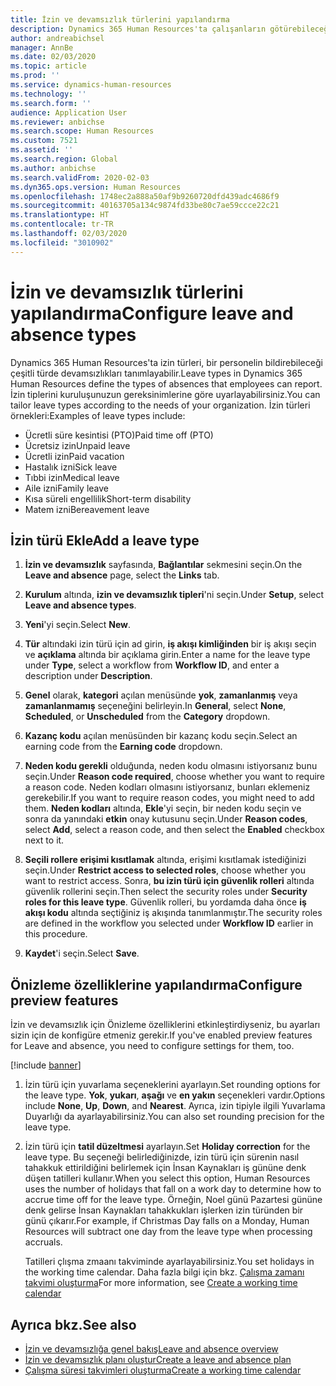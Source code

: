```yaml
---
title: İzin ve devamsızlık türlerini yapılandırma
description: Dynamics 365 Human Resources'ta çalışanların götürebileceği izin tiplerini ayarlayın.
author: andreabichsel
manager: AnnBe
ms.date: 02/03/2020
ms.topic: article
ms.prod: ''
ms.service: dynamics-human-resources
ms.technology: ''
ms.search.form: ''
audience: Application User
ms.reviewer: anbichse
ms.search.scope: Human Resources
ms.custom: 7521
ms.assetid: ''
ms.search.region: Global
ms.author: anbichse
ms.search.validFrom: 2020-02-03
ms.dyn365.ops.version: Human Resources
ms.openlocfilehash: 1748ec2a888a50af9b9260720dfd439adc4686f9
ms.sourcegitcommit: 40163705a134c9874fd33be80c7ae59ccce22c21
ms.translationtype: HT
ms.contentlocale: tr-TR
ms.lasthandoff: 02/03/2020
ms.locfileid: "3010902"
---
```

# <a name="configure-leave-and-absence-types"></a><span data-ttu-id="77e11-103">İzin ve devamsızlık türlerini yapılandırma</span><span class="sxs-lookup"><span data-stu-id="77e11-103">Configure leave and absence types</span></span>

<span data-ttu-id="77e11-104">Dynamics 365 Human Resources'ta izin türleri, bir personelin bildirebileceği çeşitli türde devamsızlıkları tanımlayabilir.</span><span class="sxs-lookup"><span data-stu-id="77e11-104">Leave types in Dynamics 365 Human Resources define the types of absences that employees can report.</span></span> <span data-ttu-id="77e11-105">İzin tiplerini kuruluşunuzun gereksinimlerine göre uyarlayabilirsiniz.</span><span class="sxs-lookup"><span data-stu-id="77e11-105">You can tailor leave types according to the needs of your organization.</span></span> <span data-ttu-id="77e11-106">İzin türleri örnekleri:</span><span class="sxs-lookup"><span data-stu-id="77e11-106">Examples of leave types include:</span></span>

- <span data-ttu-id="77e11-107">Ücretli süre kesintisi (PTO)</span><span class="sxs-lookup"><span data-stu-id="77e11-107">Paid time off (PTO)</span></span>
- <span data-ttu-id="77e11-108">Ücretsiz izin</span><span class="sxs-lookup"><span data-stu-id="77e11-108">Unpaid leave</span></span>
- <span data-ttu-id="77e11-109">Ücretli izin</span><span class="sxs-lookup"><span data-stu-id="77e11-109">Paid vacation</span></span>
- <span data-ttu-id="77e11-110">Hastalık izni</span><span class="sxs-lookup"><span data-stu-id="77e11-110">Sick leave</span></span>
- <span data-ttu-id="77e11-111">Tıbbi izin</span><span class="sxs-lookup"><span data-stu-id="77e11-111">Medical leave</span></span>
- <span data-ttu-id="77e11-112">Aile izni</span><span class="sxs-lookup"><span data-stu-id="77e11-112">Family leave</span></span>
- <span data-ttu-id="77e11-113">Kısa süreli engellilik</span><span class="sxs-lookup"><span data-stu-id="77e11-113">Short-term disability</span></span>
- <span data-ttu-id="77e11-114">Matem izni</span><span class="sxs-lookup"><span data-stu-id="77e11-114">Bereavement leave</span></span>

## <a name="add-a-leave-type"></a><span data-ttu-id="77e11-115">İzin türü Ekle</span><span class="sxs-lookup"><span data-stu-id="77e11-115">Add a leave type</span></span>

1. <span data-ttu-id="77e11-116">**İzin ve devamsızlık** sayfasında, **Bağlantılar** sekmesini seçin.</span><span class="sxs-lookup"><span data-stu-id="77e11-116">On the **Leave and absence** page, select the **Links** tab.</span></span>

2. <span data-ttu-id="77e11-117">**Kurulum** altında, **izin ve devamsızlık tipleri**'ni seçin.</span><span class="sxs-lookup"><span data-stu-id="77e11-117">Under **Setup**, select **Leave and absence types**.</span></span>

3. <span data-ttu-id="77e11-118">**Yeni**'yi seçin.</span><span class="sxs-lookup"><span data-stu-id="77e11-118">Select **New**.</span></span>

4. <span data-ttu-id="77e11-119">**Tür** altındaki izin türü için ad girin, **iş akışı kimliğinden** bir iş akışı seçin ve **açıklama** altında bir açıklama girin.</span><span class="sxs-lookup"><span data-stu-id="77e11-119">Enter a name for the leave type under **Type**, select a workflow from **Workflow ID**, and enter a description under **Description**.</span></span>

5. <span data-ttu-id="77e11-120">**Genel** olarak, **kategori** açılan menüsünde **yok**, **zamanlanmış** veya **zamanlanmamış** seçeneğini belirleyin.</span><span class="sxs-lookup"><span data-stu-id="77e11-120">In **General**, select **None**, **Scheduled**, or **Unscheduled** from the **Category** dropdown.</span></span>

6. <span data-ttu-id="77e11-121">**Kazanç kodu** açılan menüsünden bir kazanç kodu seçin.</span><span class="sxs-lookup"><span data-stu-id="77e11-121">Select an earning code from the **Earning code** dropdown.</span></span>

7. <span data-ttu-id="77e11-122">**Neden kodu gerekli** olduğunda, neden kodu olmasını istiyorsanız bunu seçin.</span><span class="sxs-lookup"><span data-stu-id="77e11-122">Under **Reason code required**, choose whether you want to require a reason code.</span></span> <span data-ttu-id="77e11-123">Neden kodları olmasını istiyorsanız, bunları eklemeniz gerekebilir.</span><span class="sxs-lookup"><span data-stu-id="77e11-123">If you want to require reason codes, you might need to add them.</span></span> <span data-ttu-id="77e11-124">**Neden kodları** altında, **Ekle**'yi seçin, bir neden kodu seçin ve sonra da yanındaki **etkin** onay kutusunu seçin.</span><span class="sxs-lookup"><span data-stu-id="77e11-124">Under **Reason codes**, select **Add**, select a reason code, and then select the **Enabled** checkbox next to it.</span></span>

8. <span data-ttu-id="77e11-125">**Seçili rollere erişimi kısıtlamak** altında, erişimi kısıtlamak istediğinizi seçin.</span><span class="sxs-lookup"><span data-stu-id="77e11-125">Under **Restrict access to selected roles**, choose whether you want to restrict access.</span></span> <span data-ttu-id="77e11-126">Sonra, **bu izin türü için güvenlik rolleri** altında güvenlik rollerini seçin.</span><span class="sxs-lookup"><span data-stu-id="77e11-126">Then select the security roles under **Security roles for this leave type**.</span></span> <span data-ttu-id="77e11-127">Güvenlik rolleri, bu yordamda daha önce **iş akışı kodu** altında seçtiğiniz iş akışında tanımlanmıştır.</span><span class="sxs-lookup"><span data-stu-id="77e11-127">The security roles are defined in the workflow you selected under **Workflow ID** earlier in this procedure.</span></span>

9. <span data-ttu-id="77e11-128">**Kaydet**'i seçin.</span><span class="sxs-lookup"><span data-stu-id="77e11-128">Select **Save**.</span></span>

## <a name="configure-preview-features"></a><span data-ttu-id="77e11-129">Önizleme özelliklerine yapılandırma</span><span class="sxs-lookup"><span data-stu-id="77e11-129">Configure preview features</span></span>

<span data-ttu-id="77e11-130">İzin ve devamsızlık için Önizleme özelliklerini etkinleştirdiyseniz, bu ayarları sizin için de konfigüre etmeniz gerekir.</span><span class="sxs-lookup"><span data-stu-id="77e11-130">If you've enabled preview features for Leave and absence, you need to configure settings for them, too.</span></span>

[!include [banner](includes/preview-feature-leave-absence.md)]

1. <span data-ttu-id="77e11-131">İzin türü için yuvarlama seçeneklerini ayarlayın.</span><span class="sxs-lookup"><span data-stu-id="77e11-131">Set rounding options for the leave type.</span></span> <span data-ttu-id="77e11-132">**Yok**, **yukarı**, **aşağı** ve **en yakın** seçenekleri vardır.</span><span class="sxs-lookup"><span data-stu-id="77e11-132">Options include **None**, **Up**, **Down**, and **Nearest**.</span></span> <span data-ttu-id="77e11-133">Ayrıca, izin tipiyle ilgili Yuvarlama Duyarlığı da ayarlayabilirsiniz.</span><span class="sxs-lookup"><span data-stu-id="77e11-133">You can also set rounding precision for the leave type.</span></span>

2. <span data-ttu-id="77e11-134">İzin türü için **tatil düzeltmesi** ayarlayın.</span><span class="sxs-lookup"><span data-stu-id="77e11-134">Set **Holiday correction** for the leave type.</span></span> <span data-ttu-id="77e11-135">Bu seçeneği belirlediğinizde, izin türü için sürenin nasıl tahakkuk ettirildiğini belirlemek için İnsan Kaynakları iş gününe denk düşen tatilleri kullanır.</span><span class="sxs-lookup"><span data-stu-id="77e11-135">When you select this option, Human Resources uses the number of holidays that fall on a work day to determine how to accrue time off for the leave type.</span></span> <span data-ttu-id="77e11-136">Örneğin, Noel günü Pazartesi gününe denk gelirse İnsan Kaynakları tahakkukları işlerken izin türünden bir günü çıkarır.</span><span class="sxs-lookup"><span data-stu-id="77e11-136">For example, if Christmas Day falls on a Monday, Human Resources will subtract one day from the leave type when processing accruals.</span></span>

   <span data-ttu-id="77e11-137">Tatilleri çlışma zmaanı takviminde ayarlayabilirsiniz.</span><span class="sxs-lookup"><span data-stu-id="77e11-137">You set holidays in the working time calendar.</span></span> <span data-ttu-id="77e11-138">Daha fazla bilgi için bkz. [Çalışma zamanı takvimi oluşturma](hr-leave-and-absence-working-time-calendar.md)</span><span class="sxs-lookup"><span data-stu-id="77e11-138">For more information, see [Create a working time calendar](hr-leave-and-absence-working-time-calendar.md)</span></span>

## <a name="see-also"></a><span data-ttu-id="77e11-139">Ayrıca bkz.</span><span class="sxs-lookup"><span data-stu-id="77e11-139">See also</span></span>

- [<span data-ttu-id="77e11-140">İzin ve devamsızlığa genel bakış</span><span class="sxs-lookup"><span data-stu-id="77e11-140">Leave and absence overview</span></span>](hr-leave-and-absence-overview.md)
- [<span data-ttu-id="77e11-141">İzin ve devamsızlık planı oluştur</span><span class="sxs-lookup"><span data-stu-id="77e11-141">Create a leave and absence plan</span></span>](hr-leave-and-absence-plans.md)
- [<span data-ttu-id="77e11-142">Çalışma süresi takvimleri oluşturma</span><span class="sxs-lookup"><span data-stu-id="77e11-142">Create a working time calendar</span></span>](hr-leave-and-absence-working-time-calendar.md)